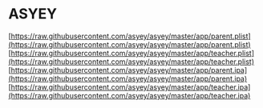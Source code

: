 ASYEY
===========

[https://raw.githubusercontent.com/asyey/asyey/master/app/parent.plist](https://raw.githubusercontent.com/asyey/asyey/master/app/parent.plist)
[https://raw.githubusercontent.com/asyey/asyey/master/app/teacher.plist](https://raw.githubusercontent.com/asyey/asyey/master/app/teacher.plist)
[https://raw.githubusercontent.com/asyey/asyey/master/app/parent.ipa](https://raw.githubusercontent.com/asyey/asyey/master/app/parent.ipa)
[https://raw.githubusercontent.com/asyey/asyey/master/app/teacher.ipa](https://raw.githubusercontent.com/asyey/asyey/master/app/teacher.ipa)

